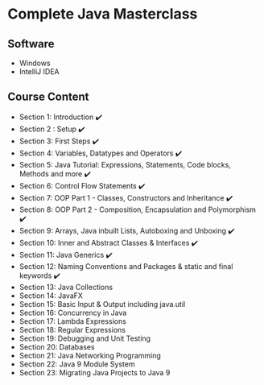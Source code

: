 # Complete Java Masterclass

## Software
* Windows
* IntelliJ IDEA

## Course Content 
* Section 1: Introduction :heavy_check_mark:
* Section 2 : Setup :heavy_check_mark:
* Section 3: First Steps :heavy_check_mark:
* Section 4: Variables, Datatypes and Operators :heavy_check_mark:
* Section 5: Java Tutorial: Expressions, Statements, Code blocks, Methods and more :heavy_check_mark:
* Section 6: Control Flow Statements :heavy_check_mark:
* Section 7: OOP Part 1 - Classes, Constructors and Inheritance :heavy_check_mark:
* Section 8: OOP Part 2 - Composition, Encapsulation and Polymorphism :heavy_check_mark:
* Section 9: Arrays, Java inbuilt Lists, Autoboxing and Unboxing :heavy_check_mark:
* Section 10: Inner and Abstract Classes & Interfaces :heavy_check_mark:
* Section 11: Java Generics :heavy_check_mark:
* Section 12: Naming Conventions and Packages & static and final keywords :heavy_check_mark:
* Section 13: Java Collections 
* Section 14: JavaFX 
* Section 15: Basic Input & Output including java.util 
* Section 16: Concurrency in Java 
* Section 17: Lambda Expressions 
* Section 18: Regular Expressions 
* Section 19: Debugging and Unit Testing 
* Section 20: Databases 
* Section 21: Java Networking Programming 
* Section 22: Java 9 Module System 
* Section 23: Migrating Java Projects to Java 9 


